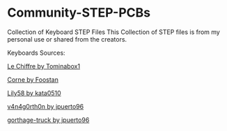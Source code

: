 # Community-STEP-PCBs
Collection of Keyboard STEP Files 
This Collection of STEP files is from my personal use or shared from the creators. 

Keyboards Sources:

[Le Chiffre by Tominabox1](https://github.com/tominabox1/Le-Chiffre-Keyboard)

[Corne by Foostan](https://github.com/foostan/crkbd)

[Lily58 by kata0510](https://github.com/kata0510/Lily58)

[v4n4g0rth0n by jpuerto96](https://github.com/jpuerto96/v4n4g0rth0n)

[gorthage-truck by jpuerto96](https://github.com/jpuerto96/gorthage-truck)



